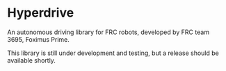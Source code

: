 # Hyperdrive
An autonomous driving library for FRC robots, developed by FRC team 3695, Foximus Prime.

This library is still under development and testing, but a release should be available shortly.
